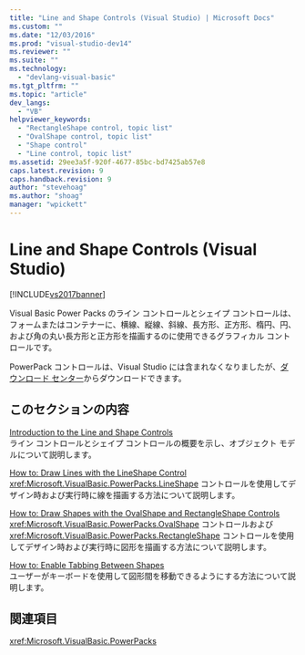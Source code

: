 ```yaml
---
title: "Line and Shape Controls (Visual Studio) | Microsoft Docs"
ms.custom: ""
ms.date: "12/03/2016"
ms.prod: "visual-studio-dev14"
ms.reviewer: ""
ms.suite: ""
ms.technology: 
  - "devlang-visual-basic"
ms.tgt_pltfrm: ""
ms.topic: "article"
dev_langs: 
  - "VB"
helpviewer_keywords: 
  - "RectangleShape control, topic list"
  - "OvalShape control, topic list"
  - "Shape control"
  - "Line control, topic list"
ms.assetid: 29ee3a5f-920f-4677-85bc-bd7425ab57e8
caps.latest.revision: 9
caps.handback.revision: 9
author: "stevehoag"
ms.author: "shoag"
manager: "wpickett"
---
```

# Line and Shape Controls (Visual Studio)
[!INCLUDE[vs2017banner](../../../csharp/includes/vs2017banner.md)]

Visual Basic Power Packs のライン コントロールとシェイプ コントロールは、フォームまたはコンテナーに、横線、縦線、斜線、長方形、正方形、楕円、円、および角の丸い長方形と正方形を描画するのに使用できるグラフィカル コントロールです。  
  
 PowerPack コントロールは、Visual Studio には含まれなくなりましたが、[ダウンロード センター](http://www.microsoft.com/en-us/download/details.aspx?id=25169)からダウンロードできます。  
  
## このセクションの内容  
 [Introduction to the Line and Shape Controls](../../../visual-basic/developing-apps/windows-forms/introduction-to-the-line-and-shape-controls-visual-studio.md)  
 ライン コントロールとシェイプ コントロールの概要を示し、オブジェクト モデルについて説明します。  
  
 [How to: Draw Lines with the LineShape Control](../../../visual-basic/developing-apps/windows-forms/how-to-draw-lines-with-the-lineshape-control-visual-studio.md)  
 <xref:Microsoft.VisualBasic.PowerPacks.LineShape> コントロールを使用してデザイン時および実行時に線を描画する方法について説明します。  
  
 [How to: Draw Shapes with the OvalShape and RectangleShape Controls](../../../visual-basic/developing-apps/windows-forms/how-to-draw-shapes-with-the-ovalshape-and-rectangleshape-controls.md)  
 <xref:Microsoft.VisualBasic.PowerPacks.OvalShape> コントロールおよび <xref:Microsoft.VisualBasic.PowerPacks.RectangleShape> コントロールを使用してデザイン時および実行時に図形を描画する方法について説明します。  
  
 [How to: Enable Tabbing Between Shapes](../Topic/How%20to:%20Enable%20Tabbing%20Between%20Shapes%20\(Visual%20Studio\).md)  
 ユーザーがキーボードを使用して図形間を移動できるようにする方法について説明します。  
  
## 関連項目  
 <xref:Microsoft.VisualBasic.PowerPacks>